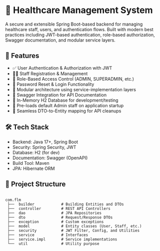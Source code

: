# 🏥 Healthcare Management System
A secure and extensible Spring Boot-based backend for managing healthcare staff, users, and authentication flows. Built with modern best practices including JWT-based authentication, role-based authorization, Swagger documentation, and modular service layers.

## 🚀 Features

- ✅ User Authentication & Authorization with JWT
- 🧑‍⚕️ Staff Registration & Management
- 🔐 Role-Based Access Control (ADMIN, SUPERADMIN, etc.)
- 🔄 Password Reset & Login Functionality
- 🧩 Modular architecture using service-implementation layers
- 📖 Swagger Integration for API Documentation
- 💾 In-Memory H2 Database for development/testing
- 📁 Pre-loads default Admin staff on application startup
- 🔄 Seamless DTO-to-Entity mapping for API cleanups

## 🛠️ Tech Stack

- Backend: Java 17+, Spring Boot
- Security: Spring Security, JWT
- Database: H2 (for dev)
- Documentation: Swagger (OpenAPI)
- Build Tool: Maven
- JPA: Hibernate ORM

## 📂 Project Structure

```plaintext

com.flm
 ├──  builder            # Building Entities and DTOs
 ├──  controller         # REST API Controllers
 ├──  dao                # JPA Repositories
 ├──  dto                # Request/Response DTOs
 ├──  exception          # Custom exceptions
 ├──  model              # Entity classes (User, Staff, etc.)                
 ├──  security           # JWT Filter, Config, and Utilities
 ├──  service            # Interfaces
 ├──  service.impl       # Service implementations
 └──  util               # Utility purpose
